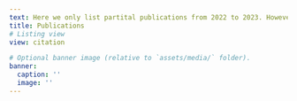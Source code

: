 ```yaml
---
text: Here we only list partital publications from 2022 to 2023. However, according to IEEE, there are at least 95 Journals articles, 61 conference articles, 6 early access articles, 5 magazine articles published. And most of them are published in top journals in the field of communication.
title: Publications
# Listing view
view: citation

# Optional banner image (relative to `assets/media/` folder).
banner:
  caption: ''
  image: ''
---
```

